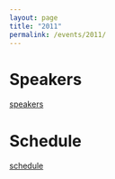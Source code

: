```yaml
---
layout: page
title: "2011"
permalink: /events/2011/
---
```


# Speakers

[speakers](../2011/speakers.html)

# Schedule

[schedule](../2011/schedule.html)
